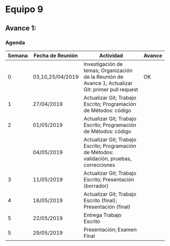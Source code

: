 # Equipo 9

## Avance 1:

### Agenda

| Semana   	| Fecha de Reunión  	| Actividad  											| Avance 	|
|---		|---			|---												|--- 		|
| 0		| 03,10,25/04/2019	| Investigación de temas; Organización de la Reunión de Avance 1; Actualizar Git: primer pull request | OK		|
| 1		| 27/04/2019  		| Actualizar Git; Trabajo Escrito; Programación de Métodos: código  				| 		|
| 2  		| 01/05/2019  		| Actualizar Git; Trabajo Escrito; Programación de Métodos: código  				| 		|
|   		| 04/05/2019  		| Actualizar Git; Trabajo Escrito; Programación de Métodos: validación, pruebas, correcciones	| 		|
| 3  		| 11/05/2019  		| Actualizar Git; Trabajo Escrito; Presentación (borrador)  					| 		|
| 4  		| 18/05/2019  		| Actualizar Git; Trabajo Escrito (final); Presentación (final) 				| 		|
| 5  		| 22/05/2019  		| Entrega Trabajo Escrito		  							|		|
| 5  		| 29/05/2019  		| Presentación; Examen Final  									|		|
